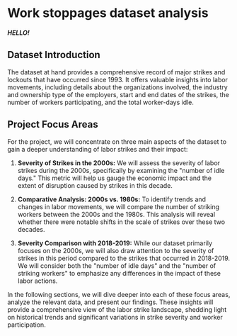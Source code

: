 # Work stoppages dataset analysis

***HELLO!***  

## Dataset Introduction

The dataset at hand provides a comprehensive record of major strikes and lockouts that have occurred since 1993. It offers valuable insights into labor movements, including details about the organizations involved, the industry and ownership type of the employers, start and end dates of the strikes, the number of workers participating, and the total worker-days idle.

## Project Focus Areas

For the project, we will concentrate on three main aspects of the dataset to gain a deeper understanding of labor strikes and their impact:

1. **Severity of Strikes in the 2000s:** We will assess the severity of labor strikes during the 2000s, specifically by examining the "number of idle days." This metric will help us gauge the economic impact and the extent of disruption caused by strikes in this decade.

2. **Comparative Analysis: 2000s vs. 1980s:** To identify trends and changes in labor movements, we will compare the number of striking workers between the 2000s and the 1980s. This analysis will reveal whether there were notable shifts in the scale of strikes over these two decades.

3. **Severity Comparison with 2018-2019:** While our dataset primarily focuses on the 2000s, we will also draw attention to the severity of strikes in this period compared to the strikes that occurred in 2018-2019. We will consider both the "number of idle days" and the "number of striking workers" to emphasize any differences in the impact of these labor actions.

In the following sections, we will dive deeper into each of these focus areas, analyze the relevant data, and present our findings. These insights will provide a comprehensive view of the labor strike landscape, shedding light on historical trends and significant variations in strike severity and worker participation.
